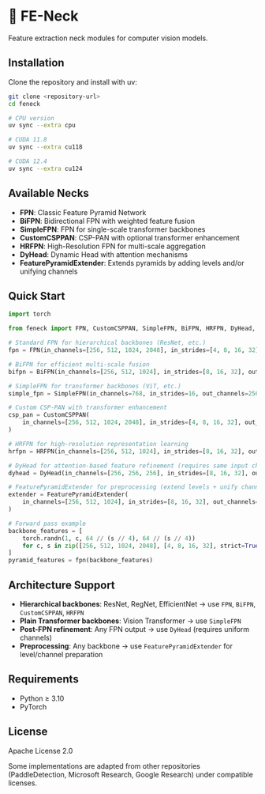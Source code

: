 # 🦊 FE-Neck

Feature extraction neck modules for computer vision models.

## Installation

Clone the repository and install with uv:

```bash
git clone <repository-url>
cd feneck

# CPU version
uv sync --extra cpu

# CUDA 11.8
uv sync --extra cu118

# CUDA 12.4
uv sync --extra cu124
```

## Available Necks

- **FPN**: Classic Feature Pyramid Network
- **BiFPN**: Bidirectional FPN with weighted feature fusion
- **SimpleFPN**: FPN for single-scale transformer backbones
- **CustomCSPPAN**: CSP-PAN with optional transformer enhancement
- **HRFPN**: High-Resolution FPN for multi-scale aggregation
- **DyHead**: Dynamic Head with attention mechanisms
- **FeaturePyramidExtender**: Extends pyramids by adding levels and/or unifying channels

## Quick Start

```python
import torch

from feneck import FPN, CustomCSPPAN, SimpleFPN, BiFPN, HRFPN, DyHead, FeaturePyramidExtender

# Standard FPN for hierarchical backbones (ResNet, etc.)
fpn = FPN(in_channels=[256, 512, 1024, 2048], in_strides=[4, 8, 16, 32], out_channels=256, num_levels=5)

# BiFPN for efficient multi-scale fusion
bifpn = BiFPN(in_channels=[256, 512, 1024], in_strides=[8, 16, 32], out_channels=256, num_levels=5)

# SimpleFPN for transformer backbones (ViT, etc.)
simple_fpn = SimpleFPN(in_channels=768, in_strides=16, out_channels=256, num_levels=5, start_level=2)

# Custom CSP-PAN with transformer enhancement
csp_pan = CustomCSPPAN(
    in_channels=[256, 512, 1024, 2048], in_strides=[4, 8, 16, 32], out_channels=256, use_transformer=True
)

# HRFPN for high-resolution representation learning
hrfpn = HRFPN(in_channels=[256, 512, 1024], in_strides=[8, 16, 32], out_channels=256, num_levels=5)

# DyHead for attention-based feature refinement (requires same input channels)
dyhead = DyHead(in_channels=[256, 256, 256], in_strides=[8, 16, 32], out_channels=256, num_blocks=6)

# FeaturePyramidExtender for preprocessing (extend levels + unify channels)
extender = FeaturePyramidExtender(
    in_channels=[256, 512, 1024], in_strides=[8, 16, 32], out_channels=256, num_levels=5
)

# Forward pass example
backbone_features = [
    torch.randn(1, c, 64 // (s // 4), 64 // (s // 4))
    for c, s in zip([256, 512, 1024, 2048], [4, 8, 16, 32], strict=True)
]
pyramid_features = fpn(backbone_features)
```

## Architecture Support

- **Hierarchical backbones**: ResNet, RegNet, EfficientNet → use `FPN`, `BiFPN`, `CustomCSPPAN`, `HRFPN`
- **Plain Transformer backbones**: Vision Transformer → use `SimpleFPN`
- **Post-FPN refinement**: Any FPN output → use `DyHead` (requires uniform channels)
- **Preprocessing**: Any backbone → use `FeaturePyramidExtender` for level/channel preparation

## Requirements

- Python ≥ 3.10
- PyTorch

## License

Apache License 2.0

Some implementations are adapted from other repositories (PaddleDetection, Microsoft Research, Google Research) under compatible licenses.
